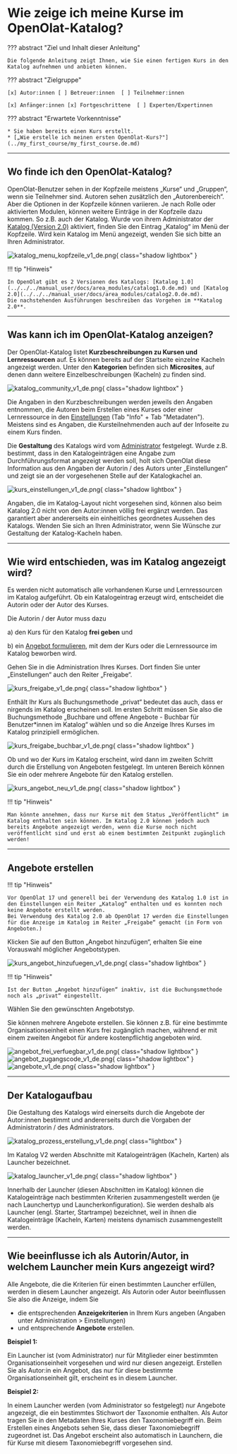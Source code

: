 # Wie zeige ich meine Kurse im OpenOlat-Katalog?

??? abstract "Ziel und Inhalt dieser Anleitung"

    Die folgende Anleitung zeigt Ihnen, wie Sie einen fertigen Kurs in den Katalog aufnehmen und anbieten können.

??? abstract "Zielgruppe"

    [x] Autor:innen [ ] Betreuer:innen  [ ] Teilnehmer:innen

    [x] Anfänger:innen [x] Fortgeschrittene  [ ] Experten/Expertinnen


??? abstract "Erwartete Vorkenntnisse"

    * Sie haben bereits einen Kurs erstellt.
    * [„Wie erstelle ich meinen ersten OpenOlat-Kurs?"](../my_first_course/my_first_course.de.md)
    

---

## Wo finde ich den OpenOlat-Katalog?

OpenOlat-Benutzer sehen in der Kopfzeile meistens „Kurse“ und „Gruppen“, wenn sie Teilnehmer sind. Autoren sehen zusätzlich den „Autorenbereich“. Aber die Optionen in der Kopfzeile können variieren. Je nach Rolle oder aktivierten Modulen, können weitere Einträge in der Kopfzeile dazu kommen. So z.B. auch der Katalog. Wurde von ihrem Administrator der [Katalog (Version 2.0)](../../../manual_user/docs/area_modules/catalog2.0.de.md) aktiviert, finden Sie den Eintrag „Katalog“ im Menü der Kopfzeile.	Wird kein Katalog im Menü angezeigt, wenden Sie sich bitte an Ihren Administrator.

![katalog_menu_kopfzeile_v1_de.png](assets/katalog_menu_kopfzeile_v1_de.png){ class="shadow lightbox" }  

!!! tip "Hinweis"

    In OpenOlat gibt es 2 Versionen des Katalogs: [Katalog 1.0](../../../manual_user/docs/area_modules/catalog1.0.de.md) und [Katalog 2.0](../../../manual_user/docs/area_modules/catalog2.0.de.md).
	Die nachstehenden Ausführungen beschreiben das Vorgehen im **Katalog 2.0**.

---

## Was kann ich im OpenOlat-Katalog anzeigen?

Der OpenOlat-Katalog listet **Kurzbeschreibungen zu Kursen und Lernressourcen** auf. Es können bereits auf der Startseite einzelne Kacheln angezeigt werden. Unter den **Kategorien** befinden sich **Microsites**, auf denen dann weitere Einzelbeschreibungen (Kacheln) zu finden sind. 

![katalog_community_v1_de.png](assets/katalog_community_v1_de.png){ class="shadow lightbox" } 

Die Angaben in den Kurzbeschreibungen werden jeweils den Angaben entnommen, die Autoren beim Erstellen eines Kurses oder einer Lernressource in den [Einstellungen](../../../manual_user/docs/learningresources/Course_Settings.de.md) (Tab "Info" + Tab "Metadaten"). Meistens sind es Angaben, die Kursteilnehmenden auch auf der Infoseite zu einem Kurs finden.

Die **Gestaltung** des Katalogs wird vom [Administrator](../../../manual_admin/docs/administration/Modules_Catalog_2.0.de.md) festgelegt. Wurde z.B. bestimmt, dass in den Katalogeinträgen eine Angabe zum Durchführungsformat angezeigt werden soll, holt sich OpenOlat diese Information aus den Angaben der Autorin / des Autors unter „Einstellungen“ und zeigt sie an der vorgesehenen Stelle auf der Katalogkachel an.

![kurs_einstellungen_v1_de.png](assets/kurs_einstellungen_v1_de.png){ class="shadow lightbox" } 

Angaben, die im Katalog-Layout nicht vorgesehen sind, können also beim Katalog 2.0 nicht von den Autor:innen völlig frei ergänzt werden. Das garantiert aber andererseits ein einheitliches geordnetes Aussehen des Katalogs. Wenden Sie sich an Ihren Administrator, wenn Sie Wünsche zur Gestaltung der Katalog-Kacheln haben.


---

## Wie wird entschieden, was im Katalog angezeigt wird?

Es werden nicht automatisch alle vorhandenen Kurse und Lernressourcen im Katalog aufgeführt. Ob ein Katalogeintrag erzeugt wird, entscheidet die Autorin oder der Autor des Kurses.

Die Autorin / der Autor  muss dazu

a) den Kurs für den Katalog **frei geben** und

b) ein [Angebot formulieren](../../../manual_user/docs/learningresources/Access_configuration.de.md), mit dem der Kurs oder die Lernressource im Katalog beworben wird.

Gehen Sie in die Administration Ihres Kurses. Dort finden Sie unter „Einstellungen“ auch den Reiter „Freigabe“.

![kurs_freigabe_v1_de.png](assets/kurs_freigabe_v1_de.png){ class="shadow lightbox" }

Enthält Ihr Kurs als Buchungsmethode „privat“ bedeutet das auch, dass er nirgends im Katalog erscheinen soll. Im ersten Schritt müssen Sie also die Buchungsmethode „Buchbare und offene Angebote - Buchbar für Benutzer*innen im Katalog“ wählen und so die Anzeige Ihres Kurses im Katalog prinzipiell ermöglichen.

![kurs_freigabe_buchbar_v1_de.png](assets/kurs_freigabe_buchbar_v1_de.png){ class="shadow lightbox" }

Ob und wo der Kurs im Katalog erscheint, wird dann im zweiten Schritt durch die Erstellung von Angeboten festgelegt. Im unteren Bereich können Sie ein oder mehrere Angebote für den Katalog erstellen.

![kurs_angebot_neu_v1_de.png](assets/kurs_angebot_neu_v1_de.png){ class="shadow lightbox" }


!!! tip "Hinweis"

    Man könnte annehmen, dass nur Kurse mit dem Status „Veröffentlicht“ im Katalog enthalten sein können. Im Katalog 2.0 können jedoch auch bereits Angebote angezeigt werden, wenn die Kurse noch nicht veröffentlicht sind und erst ab einem bestimmten Zeitpunkt zugänglich werden!

---

## Angebote erstellen 

!!! tip "Hinweis"

    Vor OpenOlat 17 und generell bei der Verwendung des Katalog 1.0 ist in den Einstellungen ein Reiter „Katalog“ enthalten und es konnten noch keine Angebote erstellt werden. 
    Bei Verwendung des Katalog 2.0 ab OpenOlat 17 werden die Einstellungen für die Anzeige im Katalog im Reiter „Freigabe“ gemacht (in Form von Angeboten.)

Klicken Sie auf den Button „Angebot hinzufügen“, erhalten Sie eine Vorauswahl möglicher Angebotstypen.

![kurs_angebot_hinzufuegen_v1_de.png](assets/kurs_angebot_hinzufuegen_v1_de.png){ class="shadow lightbox" }

!!! tip "Hinweis"

    Ist der Button „Angebot hinzufügen“ inaktiv, ist die Buchungsmethode noch als „privat“ eingestellt.

Wählen Sie den gewünschten Angebotstyp.

Sie können mehrere Angebote erstellen. Sie können z.B. für eine bestimmte Organisationseinheit einen Kurs frei zugänglich machen, während er mit einem zweiten Angebot für andere kostenpflichtig angeboten wird.

![angebot_frei_verfuegbar_v1_de.png](assets/angebot_frei_verfuegbar_v1_de.png){ class="shadow lightbox" }
![angebot_zugangscode_v1_de.png](assets/angebot_zugangscode_v1_de.png){ class="shadow lightbox" }
![angebote_v1_de.png](assets/angebote_v1_de.png){ class="shadow lightbox" }

---

## Der Katalogaufbau 

Die Gestaltung des Katalogs wird einerseits durch die Angebote der Autor:innen bestimmt und andererseits durch die Vorgaben der Administratorin / des Administrators.

![katalog_prozess_erstellung_v1_de.png](assets/katalog_prozess_erstellung_v1_de.png){ class="lightbox" }

Im Katalog V2 werden Abschnitte mit Katalogeinträgen (Kacheln, Karten) als Launcher bezeichnet.

![katalog_launcher_v1_de.png](assets/katalog_launcher_v1_de.png){ class="shadow lightbox" }

Innerhalb der Launcher (diesen Abschnitten im Katalog) können die Katalogeinträge nach bestimmten Kriterien zusammengestellt werden (je nach Launchertyp und Launcherkonfiguration).
Sie werden deshalb als Launcher (engl. Starter, Startrampe) bezeichnet, weil in ihnen die Katalogeinträge (Kacheln, Karten) meistens dynamisch zusammengestellt werden.

---

## Wie beeinflusse ich als Autorin/Autor, in welchem Launcher mein Kurs angezeigt wird? 

Alle Angebote, die die Kriterien für einen bestimmten Launcher erfüllen, werden in diesem Launcher angezeigt. Als Autorin oder Autor beeinflussen Sie also die Anzeige, indem Sie 

* die entsprechenden **Anzeigekriterien** in Ihrem Kurs angeben (Angaben unter Administration > Einstellungen)
* und entsprechende **Angebote** erstellen.

<b>Beispiel 1:</b>

Ein Launcher ist (vom Administrator) nur für Mitglieder einer bestimmten Organisationseinheit vorgesehen und wird nur diesen angezeigt. Erstellen Sie als Autor:in ein Angebot, das nur für diese bestimmte Organisationseinheit gilt, erscheint es in diesem Launcher.


<b>Beispiel 2:</b>

In einem Launcher werden (vom Administrator so festgelegt) nur Angebote angezeigt, die ein bestimmtes Stichwort der Taxonomie enthalten. Als Autor tragen Sie in den Metadaten Ihres Kurses den Taxonomiebegriff ein. Beim Erstellen eines Angebots sehen Sie, dass dieser Taxonomiebegriff zugeordnet ist. Das Angebot erscheint also automatisch in Launchern, die für Kurse mit diesem Taxonomiebegriff vorgesehen sind.
